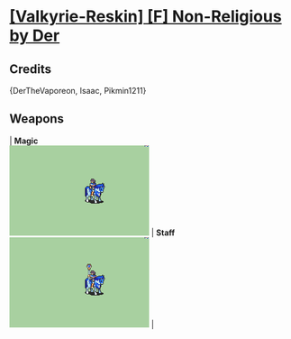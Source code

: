 # [\[Valkyrie-Reskin\] \[F\] Non-Religious by Der](./)
## Credits

{DerTheVaporeon, Isaac, Pikmin1211}

## Weapons

| <b>Magic</b><br/><img alt="Magic animation" src="./6.%20Magic/Magic.gif"/> | <b>Staff</b><br/><img alt="Staff animation" src="./7.%20Staff/Staff.gif"/> |
